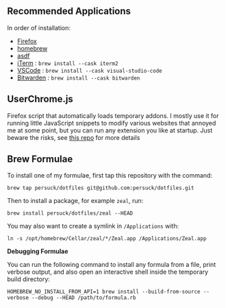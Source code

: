 ## Recommended Applications

In order of installation:

* [Firefox](https://www.mozilla.org/en-US/firefox/new/)
* [homebrew](https://brew.sh/)
* [asdf](https://asdf-vm.com/guide/getting-started.html)
* [iTerm](https://iterm2.com/) : `brew install --cask iterm2`
* [VSCode](https://code.visualstudio.com/docs/setup/mac) : `brew install --cask visual-studio-code`
* [Bitwarden](https://bitwarden.com/) : `brew install --cask bitwarden`

## UserChrome.js

Firefox script that automatically loads temporary addons. I mostly use it for running little JavaScript snippets to modify various websites that annoyed me at some point, but you can run any extension you like at startup. Just beware the risks, see [this repo](https://github.com/tsaost/autoload-temporary-addon) for more details

## Brew Formulae

To install one of my formulae, first tap this repository with the command:

`brew tap persuck/dotfiles git@github.com:persuck/dotfiles.git`

Then to install a package, for example `zeal`, run:

`brew install persuck/dotfiles/zeal --HEAD`

You may also want to create a symlink in `/Applications` with:

`ln -s /opt/homebrew/Cellar/zeal/*/Zeal.app /Applications/Zeal.app`

__Debugging Formulae__

You can run the following command to install any formula from a file, print verbose output, and also open an interactive shell inside the temporary build directory:

`HOMEBREW_NO_INSTALL_FROM_API=1 brew install --build-from-source --verbose --debug --HEAD /path/to/formula.rb`